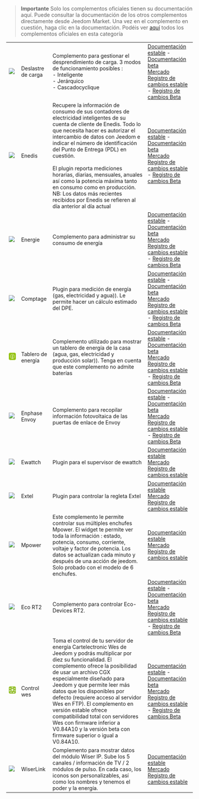 
>**Importante**
>Solo los complementos oficiales tienen su documentación aquí. Puede consultar la documentación de los otros complementos directamente desde Jeedom Market. Una vez en el complemento en cuestión, haga clic en la documentación.
>Podéis ver [aquí](https://market.jeedom.com/index.php?v=d&p=market&type=plugin&categorie=energy) todos los complementos oficiales en esta categoría


| | | | |
|--- | --- | --- | ---|
|<img src="delestage/delestage_icon.png" class="pluginLogo" width="100" />|Deslastre de carga|Complemento para gestionar el desprendimiento de carga. 3 modos de funcionamiento posibles : <br>- Inteligente <br>- Jerárquico <br>- Cascadocyclique|[Documentación estable](delestage/index.md) - [Documentación beta](delestage/beta/index.md)<br/>[Mercado](https://market.jeedom.com/index.php?v=d&p=market_display&id=2616)<br/>[Registro de cambios estable](delestage/changelog.md) - [Registro de cambios Beta](delestage/beta/changelog.md)|
|<img src="enedis/enedis_icon.png" class="pluginLogo" width="100" />|Enedis|Recupere la información de consumo de sus contadores de electricidad inteligentes de su cuenta de cliente de Enedis. Todo lo que necesita hacer es autorizar el intercambio de datos con Jeedom e indicar el número de identificación del Punto de Entrega (PDL) en cuestión. <br/><br/>El plugin reporta mediciones horarias, diarias, mensuales, anuales así como la potencia máxima tanto en consumo como en producción. <br/>NB: Los datos más recientes recibidos por Enedis se refieren al día anterior al día actual|[Documentación estable](enedis/index.md) - [Documentación beta](enedis/beta/index.md)<br/>[Mercado](https://market.jeedom.com/index.php?v=d&p=market_display&id=4036)<br/>[Registro de cambios estable](enedis/changelog.md) - [Registro de cambios Beta](enedis/beta/changelog.md)|
|<img src="energy/energy_icon.png" class="pluginLogo" width="100" />|Energie|Complemento para administrar su consumo de energía|[Documentación estable](energy/index.md) - [Documentación beta](energy/beta/index.md)<br/>[Mercado](https://market.jeedom.com/index.php?v=d&p=market_display&id=54)<br/>[Registro de cambios estable](energy/changelog.md) - [Registro de cambios Beta](energy/beta/changelog.md)|
|<img src="energy2/energy2_icon.png" class="pluginLogo" width="100" />|Comptage|Plugin para medición de energía (gas, electricidad y agua)). Le permite hacer un cálculo estimado del DPE.|[Documentación estable](energy2/index.md) - [Documentación beta](energy2/beta/index.md)<br/>[Mercado](https://market.jeedom.com/index.php?v=d&p=market_display&id=3591)<br/>[Registro de cambios estable](energy2/changelog.md) - [Registro de cambios Beta](energy2/beta/changelog.md)|
|<img src="energy3/energy3_icon.png" class="pluginLogo" width="100" />|Tablero de energía|Complemento utilizado para mostrar un tablero de energía de la casa (agua, gas, electricidad y producción solar)). Tenga en cuenta que este complemento no admite baterías|[Documentación estable](energy3/index.md) - [Documentación beta](energy3/beta/index.md)<br/>[Mercado](https://market.jeedom.com/index.php?v=d&p=market_display&id=4376)<br/>[Registro de cambios estable](energy3/changelog.md) - [Registro de cambios Beta](energy3/beta/changelog.md)|
|<img src="envoy/envoy_icon.png" class="pluginLogo" width="100" />|Enphase Envoy|Complemento para recopilar información fotovoltaica de las puertas de enlace de Envoy|[Documentación estable](envoy/index.md) - [Documentación beta](envoy/beta/index.md)<br/>[Mercado](https://market.jeedom.com/index.php?v=d&p=market_display&id=3992)<br/>[Registro de cambios estable](envoy/changelog.md) - [Registro de cambios Beta](envoy/beta/changelog.md)|
|<img src="ewattch/ewattch_icon.png" class="pluginLogo" width="100" />|Ewattch|Plugin para el supervisor de ewattch|[Documentación estable](ewattch/index.md)<br/>[Mercado](https://market.jeedom.com/index.php?v=d&p=market_display&id=1668)<br/>[Registro de cambios estable](ewattch/changelog.md)|
|<img src="extel/extel_icon.png" class="pluginLogo" width="100" />|Extel|Plugin para controlar la regleta Extel|[Documentación estable](extel/index.md)<br/>[Mercado](https://market.jeedom.com/index.php?v=d&p=market_display&id=2979)<br/>[Registro de cambios estable](extel/changelog.md)|
|<img src="mpower/mpower_icon.png" class="pluginLogo" width="100" />|Mpower|Este complemento le permite controlar sus múltiples enchufes Mpower. El widget te permite ver toda la información : estado, potencia, consumo, corriente, voltaje y factor de potencia. Los datos se actualizan cada minuto y después de una acción de jeedom. Solo probado con el modelo de 6 enchufes.|[Documentación estable](mpower/index.md)<br/>[Mercado](https://market.jeedom.com/index.php?v=d&p=market_display&id=2181)<br/>[Registro de cambios estable](mpower/changelog.md)|
|<img src="rt2/rt2_icon.png" class="pluginLogo" width="100" />|Eco RT2|Complemento para controlar Eco-Devices RT2.|[Documentación estable](rt2/index.md) - [Documentación beta](rt2/beta/index.md)<br/>[Mercado](https://market.jeedom.com/index.php?v=d&p=market_display&id=2918)<br/>[Registro de cambios estable](rt2/changelog.md) - [Registro de cambios Beta](rt2/beta/changelog.md)|
|<img src="wescontrol/wescontrol_icon.png" class="pluginLogo" width="100" />|Control wes|Toma el control de tu servidor de energía Cartelectronic Wes de Jeedom y podrás multiplicar por diez su funcionalidad. El complemento ofrece la posibilidad de usar un archivo CGX especialmente diseñado para Jeedom y que permite leer más datos que los disponibles por defecto (requiere acceso al servidor Wes en FTP). El complemento en versión estable ofrece compatibilidad total con servidores Wes con firmware inferior a V0.84A10 y la versión beta con firmware superior o igual a V0.84A10.|[Documentación estable](wescontrol/index.md) - [Documentación beta](wescontrol/beta/index.md)<br/>[Mercado](https://market.jeedom.com/index.php?v=d&p=market_display&id=4151)<br/>[Registro de cambios estable](wescontrol/changelog.md) - [Registro de cambios Beta](wescontrol/beta/changelog.md)|
|<img src="wiserlink/wiserlink_icon.png" class="pluginLogo" width="100" />|WiserLink|Complemento para mostrar datos del módulo Wiser IP. Sube los 5 canales / información de TV / 2 módulos de pulso. En cada caso, los iconos son personalizables, así como los nombres y tenemos el poder y la energía.|[Documentación estable](wiserlink/index.md)<br/>[Mercado](https://market.jeedom.com/index.php?v=d&p=market_display&id=2938)<br/>[Registro de cambios estable](wiserlink/changelog.md)|
